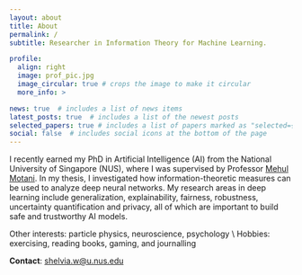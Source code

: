 ```yaml
---
layout: about
title: About
permalink: /
subtitle: Researcher in Information Theory for Machine Learning.

profile:
  align: right
  image: prof_pic.jpg
  image_circular: true # crops the image to make it circular
  more_info: >

news: true  # includes a list of news items
latest_posts: true  # includes a list of the newest posts
selected_papers: true # includes a list of papers marked as "selected={true}"
social: false  # includes social icons at the bottom of the page
---
```



I recently earned my PhD in Artificial Intelligence (AI) from the National University of Singapore (NUS), where I was supervised by Professor [Mehul Motani](https://mehulmotani.github.io/). In my thesis, I investigated how information-theoretic measures can be used to analyze deep neural networks. My research areas in deep learning include generalization, explainability, fairness, robustness, uncertainty quantification and privacy, all of which are important to build safe and trustworthy AI models.

Other interests: particle physics, neuroscience, psychology \\
Hobbies: exercising, reading books, gaming, and journalling

<strong>Contact</strong>: shelvia.w@u.nus.edu
